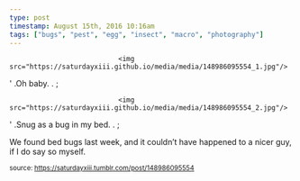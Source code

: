 ```yaml
---
type: post
timestamp: August 15th, 2016 10:16am
tags: ["bugs", "pest", "egg", "insect", "macro", "photography"]
---
```



                               <img src="https://saturdayxiii.github.io/media/media/148986095554_1.jpg"/>
                           

                                                           
' .Oh baby.  . 
;
                                                                                                                           

                               <img src="https://saturdayxiii.github.io/media/media/148986095554_2.jpg"/>
                           

                                                           
' .Snug as a bug in my bed.  . 
;
                                                                                                                      
We found bed bugs last week, and it couldn’t have happened to a nicer guy, if I do say so myself.
 
                                    
                
                
                
                
                                
<small>source: https://saturdayxiii.tumblr.com/post/148986095554</small>